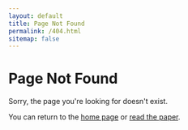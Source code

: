 ```yaml
---
layout: default
title: Page Not Found
permalink: /404.html
sitemap: false
---
```


# Page Not Found

Sorry, the page you're looking for doesn't exist.

You can return to the [home page](/) or [read the paper](./higher-resolution-hypothesis).
